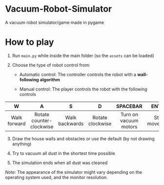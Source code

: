 # Vacuum-Robot-Simulator
A vacuum robot simulator/game made in pygame

# How to play

1. Run `main.py` while inside the main folder (so the `assets` can be loaded)

2. Choose the type of robot control from:

    - Automatic control: The controller controls the robot with a **wall-following algorithm**

    - Manual control: The player controls the robot with the following controls

|       W      |             A            |        S       |         D        |        SPACEBAR       |     ENTER     |
|:------------:|:------------------------:|:--------------:|:----------------:|:---------------------:|:-------------:|
| Walk forward | Rotate counter-clockwise | Walk backwards | Rotate clockwise | Turn on vacuum motors | Stop movement |

3. Draw the house walls and obstacles or use the default (by not drawing anything)

4. Try to vacuum all dust in the shortest time possible

5. The simulation ends when all dust was cleaned


*Note*: The appearance of the simulator might vary depending on the operating system used, and the monitor resolution.
